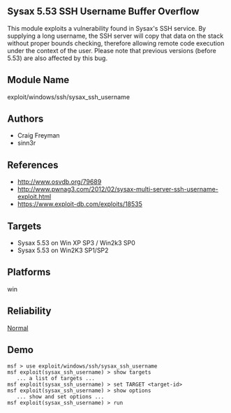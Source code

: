 ## Sysax 5.53 SSH Username Buffer Overflow

This module exploits a vulnerability found in Sysax's SSH 
service. By supplying a long username, the SSH server will 
copy that data on the stack without proper bounds checking, 
therefore allowing remote code execution under the context 
of the user. Please note that previous versions (before 
5.53) are also affected by this bug.


## Module Name
exploit/windows/ssh/sysax_ssh_username

## Authors
* Craig Freyman
* sinn3r


## References
* http://www.osvdb.org/79689
* http://www.pwnag3.com/2012/02/sysax-multi-server-ssh-username-exploit.html
* https://www.exploit-db.com/exploits/18535



## Targets
* Sysax 5.53 on Win XP SP3 / Win2k3 SP0
* Sysax 5.53 on Win2K3 SP1/SP2


## Platforms
win

## Reliability
[Normal](https://github.com/rapid7/metasploit-framework/wiki/Exploit-Ranking)

## Demo

```
msf > use exploit/windows/ssh/sysax_ssh_username
msf exploit(sysax_ssh_username) > show targets
   ... a list of targets ...
msf exploit(sysax_ssh_username) > set TARGET <target-id>
msf exploit(sysax_ssh_username) > show options
   ... show and set options ...
msf exploit(sysax_ssh_username) > run
```
    
    